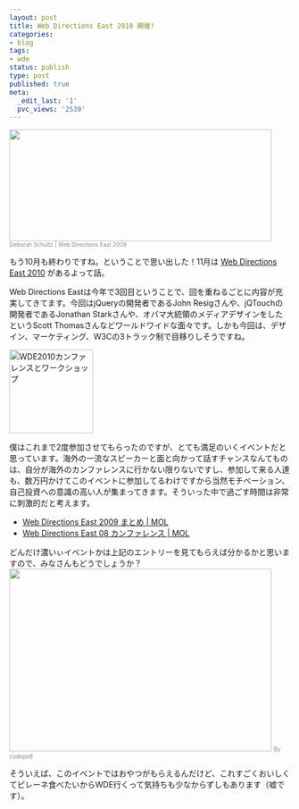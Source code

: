 ```yaml
---
layout: post
title: Web Directions East 2010 開催!
categories:
- blog
tags:
- wde
status: publish
type: post
published: true
meta:
  _edit_last: '1'
  pvc_views: '2539'
---
```

<a href="http://www.flickr.com/photos/t32k/4103197374/in/set-72157622677005017/"><img class="fig" title="Web Directions East 2009" src="http://t32k.me/mol/file/2010/10/wde09.jpg" alt="" width="470" height="200" /></a>
<span style="font-size: x-small;"><span style="color: #888888;">Deborah Schultz | Web Directions East 2009</span></span>

もう10月も終わりですね。ということで思い出した！11月は <a href="http://east.webdirections.org/2010/program/">Web Directions East 2010</a> があるよって話。

Web Directions Eastは今年で3回目ということで、回を重ねるごとに内容が充実してきてます。今回はjQueryの開発者であるJohn Resigさんや、jQTouchの開発者であるJonathan Starkさんや、オバマ大統領のメディアデザインをしたというScott Thomasさんなどワールドワイドな面々です。しかも今回は、デザイン、マーケティング、W3Cの3トラック制で目移りしそうですね。

<a title="Web Directions East 2010" href="http://east.webdirections.org/2010/"><img class="fig alignleft" src="http://east.webdirections.org/2010/files/2010/10/wde2010-green-150.png" alt="WDE2010カンファレンスとワークショップ" width="150" height="150" /></a>

僕はこれまで2度参加させてもらったのですが、とても満足のいくイベントだと思っています。海外の一流なスピーカーと面と向かって話すチャンスなんてものは、自分が海外のカンファレンスに行かない限りないですし、参加して来る人達も、数万円かけてこのイベントに参加してるわけですから当然モチベーション、自己投資への意識の高い人が集まってきます。そういった中で過ごす時間は非常に刺激的だと考えます。
<ul>
	<li><a href="http://t32k.me/mol/2009/12/web-directions-east/">Web Directions East 2009 まとめ | MOL</a></li>
	<li><a href="http://t32k.me/mol/2008/11/web-directions-east-08/">Web Directions East 08 カンファレンス | MOL</a></li>
</ul>
どんだけ濃いぃイベントかは上記のエントリーを見てもらえば分かるかと思いますので、みなさんもどうでしょうか？
<!--more-->
<a href="http://www.flickr.com/photos/codepo8/4099572929/in/photostream/"><img class="fig" title="ピレーネ" src="http://t32k.me/mol/file/2010/10/oyatu.jpg" alt="" width="470" height="327" /></a>
<span style="font-size: x-small;"><span style="color: #888888;">By codepo8</span></span>

そういえば、このイベントではおやつがもらえるんだけど、これすごくおいしくてピレーネ食べたいからWDE行くって気持ちも少なからずしもあります（嘘です）。
